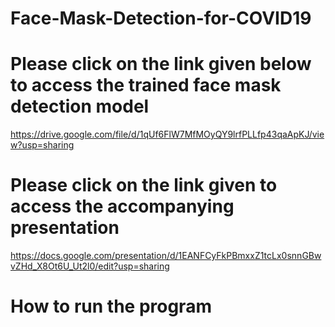# Face-Mask-Detection-for-COVID19

# Please click on the link given below to access the trained face mask detection model

https://drive.google.com/file/d/1qUf6FlW7MfMOyQY9lrfPLLfp43qaApKJ/view?usp=sharing

# Please click on the link given to access the accompanying presentation

https://docs.google.com/presentation/d/1EANFCyFkPBmxxZ1tcLx0snnGBwvZHd_X8Ot6U_Ut2l0/edit?usp=sharing

# How to run the program

